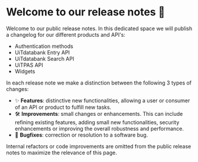 # Welcome to our release notes 🚀

Welcome to our public release notes. In this dedicated space we will publish a changelog for our different products and API's:
* Authentication methods
* UiTdatabank Entry API
* UiTdatabank Search API
* UiTPAS API
* Widgets

In each release note we make a distinction between the following 3 types of changes:
* ✨ **Features**: distinctive new functionalities, allowing a user or consumer of an API or product to fulfill new tasks.
* 🛠 **Improvements**: small changes or enhancements. This can include refining existing features, adding small new functionalities, security enhancements or improving the overall robustness and performance.
* 🐛 **Bugfixes**: correction or resolution to a software bug.

Internal refactors or code improvements are omitted from the public release notes to maximize the relevance of this page.

